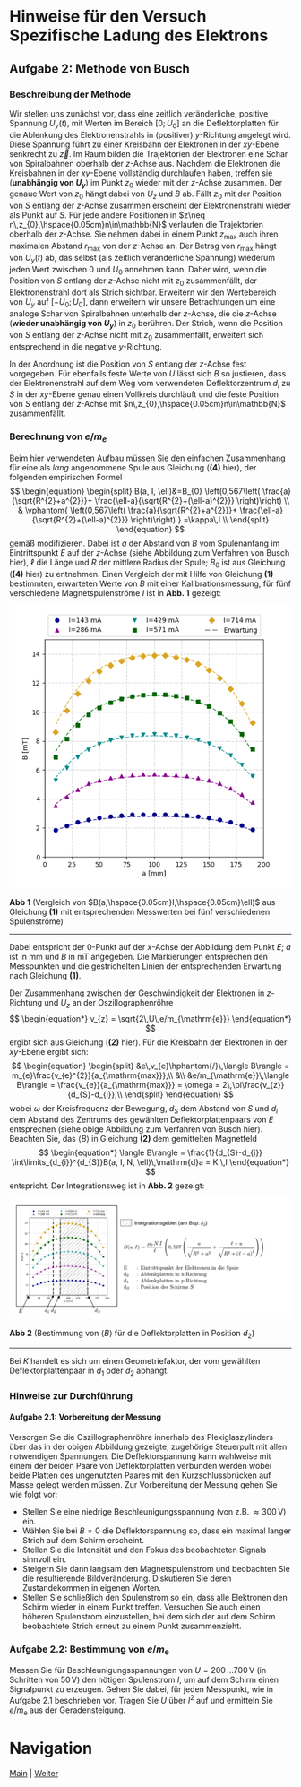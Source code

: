 # Hinweise für den Versuch Spezifische Ladung des Elektrons


## Aufgabe 2: Methode von Busch

### Beschreibung der Methode

Wir stellen uns zunächst vor, dass eine zeitlich veränderliche, positive Spannung $U_{y}(t),$ mit Werten im Bereich $[0;U_{0}]$ an die Deflektorplatten für die Ablenkung des Elektronenstrahls in (positiver) $y$-Richtung angelegt wird. Diese Spannung führt zu einer Kreisbahn der Elektronen in der $xy$-Ebene senkrecht zu $\vec{z}$. Im Raum bilden die Trajektorien der Elektronen eine Schar von Spiralbahnen oberhalb der $z$-Achse aus. Nachdem die Elektronen die Kreisbahnen in der $xy$-Ebene vollständig durchlaufen haben, treffen sie (**unabhängig von $U_{y}$**) im Punkt $z_{0}$ wieder mit der $z$-Achse zusammen. Der genaue Wert von $z_{0}$ hängt dabei von $U_{z}$ und $B$ ab. Fällt $z_{0}$ mit der Position von $S$ entlang der $z$-Achse zusammen erscheint der Elektronenstrahl wieder als Punkt auf $S$. Für jede andere Positionen in $z\neq n\,z_{0},\hspace{0.05cm}n\in\mathbb{N}$ verlaufen die Trajektorien oberhalb der $z$-Achse. Sie nehmen dabei in einem Punkt $z_{\mathrm{max}}$ auch ihren maximalen Abstand $r_{\mathrm{max}}$ von der $z$-Achse an. Der Betrag von $r_{\mathrm{max}}$ hängt von $U_{y}(t)$ ab, das selbst (als zeitlich veränderliche Spannung) wiederum jeden Wert zwischen 0 und $U_{0}$ annehmen kann. Daher wird, wenn die Position von $S$ entlang der $z$-Achse nicht mit $z_{0}$ zusammenfällt, der Elektronenstrahl dort als Strich sichtbar. Erweitern wir den Wertebereich von $U_{y}$ auf $[-U_{0};U_{0}]$, dann erweitern wir unsere Betrachtungen um eine analoge Schar von Spiralbahnen unterhalb der $z$-Achse, die die $z$-Achse (**wieder unabhängig von $U_{y}$**) in $z_{0}$ berühren. Der Strich, wenn die Position von $S$ entlang der $z$-Achse nicht mit $z_{0}$ zusammenfällt, erweitert sich entsprechend in die negative $y$-Richtung.

In der Anordnung ist die Position von $S$ entlang der $z$-Achse fest vorgegeben. Für ebenfalls feste Werte von $U$ lässt sich $B$ so justieren, dass der Elektronenstrahl auf dem Weg vom verwendeten Deflektorzentrum $d_{i}$ zu $S$ in der $xy$-Ebene genau einen Vollkreis durchläuft und die feste Position von $S$ entlang der $z$-Achse mit $n\,z_{0},\hspace{0.05cm}n\in\mathbb{N}$ zusammenfällt.  

### Berechnung von $e/m_{e}$

Beim hier verwendeten Aufbau müssen Sie den einfachen Zusammenhang für eine als *lang* angenommene Spule aus Gleichung (**(4)** hier), der folgenden empirischen Formel
$$
\begin{equation}
\begin{split}
B(a, I, \ell)&=B_{0}
\left(0,567\left(
\frac{a}{\sqrt{R^{2}+a^{2}}}+
\frac{\ell-a}{\sqrt{R^{2}+(\ell-a)^{2}}}
\right)\right) \\ 
&
\vphantom{
\left(0,567\left(
\frac{a}{\sqrt{R^{2}+a^{2}}}+
\frac{\ell-a}{\sqrt{R^{2}+(\ell-a)^{2}}}
\right)\right)
}
=\kappa\,I \\
\end{split}
\end{equation}
$$
gemäß modifizieren. Dabei ist $a$ der Abstand von $B$ vom Spulenanfang im Eintrittspunkt $E$ auf der $z$-Achse (siehe Abbildung zum Verfahren von Busch hier), $\ell$ die Länge und $R$ der mittlere Radius der Spule; $B_{0}$ ist aus Gleichung (**(4)** hier) zu entnehmen. Einen Vergleich der mit Hilfe von Gleichung **(1)** bestimmten, erwarteten Werte von $B$ mit einer Kalibrationsmessung, für fünf verschiedene Magnetspulenströme $I$ ist in **Abb. 1** gezeigt: 

<img src="../figures/Busch-Magnetfeld.png" width="750" style="zoom:80%;" />

**Abb 1** (Vergleich von $B(a,\hspace{0.05cm}I,\hspace{0.05cm}\ell)$ aus Gleichung **(1)** mit entsprechenden Messwerten bei fünf verschiedenen Spulenströme)

---

Dabei entspricht der $0$-Punkt auf der $x$-Achse der Abbildung dem Punkt $E$; $a$ ist in $\mathrm{mm}$ und $B$ in $\mathrm{mT}$ angegeben. Die Markierungen entsprechen den Messpunkten und die gestrichelten Linien der entsprechenden Erwartung nach Gleichung **(1)**. 

Der Zusammenhang zwischen der Geschwindigkeit der Elektronen in $z$-Richtung und $U_{z}$ an der Oszillographenröhre 
$$
\begin{equation*}
v_{z} = \sqrt{2\,U\,e/m_{\mathrm{e}}}
\end{equation*}
$$
ergibt sich aus Gleichung (**(2)** hier). Für die Kreisbahn der Elektronen in der $xy$-Ebene ergibt sich: 
$$
\begin{equation}
\begin{split}
&e\,v_{e}\hphantom{/}\,\langle B\rangle = m_{e}\frac{v_{e}^{2}}{a_{\mathrm{max}}};\\
&\\
&e/m_{\mathrm{e}}\,\langle B\rangle = \frac{v_{e}}{a_{\mathrm{max}}} = \omega = 2\,\pi\frac{v_{z}}{d_{S}-d_{i}},\\
\end{split}
\end{equation}
$$
wobei $\omega$ der Kreisfrequenz der Bewegung, $d_{S}$ dem Abstand von $S$ und $d_{i}$ dem Abstand des Zentrums des gewählten Deflektorplattenpaars von $E$ entsprechen (siehe obige Abbildung zum Verfahren von Busch hier). Beachten Sie, das $\langle B\rangle$ in Gleichung **(2)** dem gemittelten Magnetfeld 
$$
\begin{equation*}
\langle B\rangle = \frac{1}{d_{S}-d_{i}} \int\limits_{d_{i}}^{d_{S}}B(a, I, N, \ell)\,\mathrm{d}a = K \,I
\end{equation*}
$$
entspricht. Der Integrationsweg ist in **Abb. 2** gezeigt: 

<img src="../figures/BuschMagnetfeld.png" width="750" style="zoom:100%;" />

**Abb 2** (Bestimmung von $\langle B\rangle$ für die Deflektorplatten in Position $d_{2}$)

---

Bei $K$ handelt es sich um einen Geometriefaktor, der vom gewählten Deflektorplattenpaar in $d_{1}$ oder $d_{2}$ abhängt. 

### Hinweise zur Durchführung

#### Aufgabe 2.1: Vorbereitung der Messung

Versorgen Sie die Oszillographenröhre innerhalb des Plexiglaszylinders über das in der obigen Abbildung gezeigte, zugehörige Steuerpult mit allen notwendigen Spannungen. Die Deflektorspannung kann wahlweise mit einem der beiden Paare von Deflektorplatten verbunden werden wobei beide Platten des ungenutzten Paares mit den Kurzschlussbrücken auf Masse gelegt werden müssen. Zur Vorbereitung der Messung gehen Sie wie folgt vor:

- Stellen Sie eine niedrige Beschleunigungsspannung (von z.B. $\approx 300\,\mathrm{V}$) ein. 
- Wählen Sie bei $B=0$ die Deflektorspannung so, dass ein maximal langer Strich auf dem Schirm erscheint. 
- Stellen Sie die Intensität und den Fokus des beobachteten Signals sinnvoll ein. 
- Steigern Sie dann langsam den Magnetspulenstrom und beobachten Sie die resultierende Bildveränderung. Diskutieren Sie deren Zustandekommen in eigenen Worten. 
- Stellen Sie schließlich den Spulenstrom so ein, dass alle Elektronen den Schirm wieder in einem Punkt treffen. Versuchen Sie auch einen höheren Spulenstrom einzustellen, bei dem sich der auf dem Schirm beobachtete Strich erneut zu einem Punkt zusammenzieht.

### Aufgabe 2.2: Bestimmung von $e/m_{\mathrm{e}}$ 

Messen Sie für Beschleunigungsspannungen von $U = 200\,\ldots 700\,\mathrm{V}$ (in Schritten von $50\,\mathrm{V}$) den nötigen Spulenstrom $I$, um auf dem Schirm einen Signalpunkt zu erzeugen. Gehen Sie dabei, für jeden Messpunkt, wie in Aufgabe 2.1 beschrieben vor. Tragen Sie $U$ über $I^{2}$ auf und ermitteln Sie $e/m_{\mathrm{e}}$ aus der Geradensteigung. 

# Navigation

[Main](https://git.scc.kit.edu/etp-lehre/p1-for-students/-/tree/main/Spezifische_Ladung_des_Elektrons) | [Weiter](https://git.scc.kit.edu/etp-lehre/p1-for-students/-/blob/main/Spezifische_Ladung_des_Elektrons/doc/Hinweise-Aufgabe-2-a.md)
